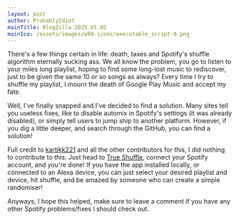 ```yaml
---
layout: post
author: ProbablyIdiot
mainTitle: BlogZilla 2025.01.02
mainIco: /assets/images/w98-icons/executable_script-0.png
---
```


There's a few things certain in life: death, taxes and Spotify's shuffle algorithm eternally sucking ass. We all know the problem, you go to listen to your miles long playlist, hoping to find some long-lost music to rediscover, just to be given the same 10 or so songs as always? Every time I try to shuffle my playlist, I mourn the death of Google Play Music and accept my fate. 

Well, I've finally snapped and I've decided to find a solution. Many sites tell you useless fixes, like to disable automix in Spotify's settings (it was already disabled), or simply tell users to jump ship to another platform. However, if you dig a little deeper, and search through the GitHub, you can find a solution!

Full credit to [kartikk221](https://github.com/kartikk221) and all the other contributors for this, I did nothing to contribute to this. Just head to [True Shuffle](https://spotify-true-shuffle.pages.dev/#), connect your Spotify account, and you're done! If you have the app installed locally, or connected to an Alexa device, you can just select your desired playlist and device, hit shuffle, and be amazed by someone who can create a simple randomiser!

Anyways, I hope this helped, make sure to leave a comment if you have any other Spotify problems/fixes I should check out.
